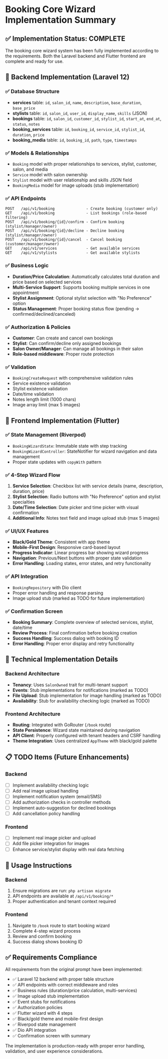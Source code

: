# Booking Core Wizard Implementation Summary

## ✅ Implementation Status: COMPLETE

The booking core wizard system has been fully implemented according to the requirements. Both the Laravel backend and Flutter frontend are complete and ready for use.

## 🎯 Backend Implementation (Laravel 12)

### ✅ Database Structure
- **services** table: `id`, `salon_id`, `name`, `description`, `base_duration`, `base_price`
- **stylists** table: `id`, `salon_id`, `user_id`, `display_name`, `skills` (JSON)
- **bookings** table: `id`, `salon_id`, `customer_id`, `stylist_id`, `start_at`, `end_at`, `status`, `notes`
- **booking_services** table: `id`, `booking_id`, `service_id`, `stylist_id`, `duration`, `price`
- **booking_media** table: `id`, `booking_id`, `path`, `type`, `timestamps`

### ✅ Models & Relationships
- `Booking` model with proper relationships to services, stylist, customer, salon, and media
- `Service` model with salon ownership
- `Stylist` model with user relationship and skills JSON field
- `BookingMedia` model for image uploads (stub implementation)

### ✅ API Endpoints
```
POST   /api/v1/booking              - Create booking (customer only)
GET    /api/v1/booking              - List bookings (role-based filtering)
POST   /api/v1/booking/{id}/confirm - Confirm booking (stylist/manager/owner)
POST   /api/v1/booking/{id}/decline - Decline booking (stylist/manager/owner)
POST   /api/v1/booking/{id}/cancel  - Cancel booking (customer/manager/owner)
GET    /api/v1/services             - Get available services
GET    /api/v1/stylists             - Get available stylists
```

### ✅ Business Logic
- **Duration/Price Calculation**: Automatically calculates total duration and price based on selected services
- **Multi-Service Support**: Supports booking multiple services in one appointment
- **Stylist Assignment**: Optional stylist selection with "No Preference" option
- **Status Management**: Proper booking status flow (pending → confirmed/declined/canceled)

### ✅ Authorization & Policies
- **Customer**: Can create and cancel own bookings
- **Stylist**: Can confirm/decline only assigned bookings
- **Salon Owner/Manager**: Can manage all bookings in their salon
- **Role-based middleware**: Proper route protection

### ✅ Validation
- `BookingCreateRequest` with comprehensive validation rules
- Service existence validation
- Stylist existence validation
- Date/time validation
- Notes length limit (1000 chars)
- Image array limit (max 5 images)

## 🎯 Frontend Implementation (Flutter)

### ✅ State Management (Riverpod)
- `BookingWizardState`: Immutable state with step tracking
- `BookingWizardController`: StateNotifier for wizard navigation and data management
- Proper state updates with `copyWith` pattern

### ✅ 4-Step Wizard Flow
1. **Service Selection**: Checkbox list with service details (name, description, duration, price)
2. **Stylist Selection**: Radio buttons with "No Preference" option and stylist specialties
3. **Date/Time Selection**: Date picker and time picker with visual confirmation
4. **Additional Info**: Notes text field and image upload stub (max 5 images)

### ✅ UI/UX Features
- **Black/Gold Theme**: Consistent with app theme
- **Mobile-First Design**: Responsive card-based layout
- **Progress Indicator**: Linear progress bar showing wizard progress
- **Navigation**: Previous/Next buttons with proper state validation
- **Error Handling**: Loading states, error states, and retry functionality

### ✅ API Integration
- `BookingRepository` with Dio client
- Proper error handling and response parsing
- Image upload stub (marked as TODO for future implementation)

### ✅ Confirmation Screen
- **Booking Summary**: Complete overview of selected services, stylist, date/time
- **Review Process**: Final confirmation before booking creation
- **Success Handling**: Success dialog with booking ID
- **Error Handling**: Proper error display and retry functionality

## 🔧 Technical Implementation Details

### Backend Architecture
- **Tenancy**: Uses `SalonOwned` trait for multi-tenant support
- **Events**: Stub implementations for notifications (marked as TODO)
- **File Upload**: Stub implementation for image handling (marked as TODO)
- **Availability**: Stub for availability checking logic (marked as TODO)

### Frontend Architecture
- **Routing**: Integrated with GoRouter (`/book` route)
- **State Persistence**: Wizard state maintained during navigation
- **API Client**: Properly configured with tenant headers and CSRF handling
- **Theme Integration**: Uses centralized `AppTheme` with black/gold palette

## 📋 TODO Items (Future Enhancements)

### Backend
- [ ] Implement availability checking logic
- [ ] Add real image upload handling
- [ ] Implement notification system (email/SMS)
- [ ] Add authorization checks in controller methods
- [ ] Implement auto-suggestion for declined bookings
- [ ] Add cancellation policy handling

### Frontend
- [ ] Implement real image picker and upload
- [ ] Add file picker integration for images
- [ ] Enhance service/stylist display with real data fetching

## 🚀 Usage Instructions

### Backend
1. Ensure migrations are run: `php artisan migrate`
2. API endpoints are available at `/api/v1/booking/*`
3. Proper authentication and tenant context required

### Frontend
1. Navigate to `/book` route to start booking wizard
2. Complete 4-step wizard process
3. Review and confirm booking
4. Success dialog shows booking ID

## ✅ Requirements Compliance

All requirements from the original prompt have been implemented:

- ✅ Laravel 12 backend with proper table structure
- ✅ API endpoints with correct middleware and roles
- ✅ Business rules (duration/price calculation, multi-services)
- ✅ Image upload stub implementation
- ✅ Event stubs for notifications
- ✅ Authorization policies
- ✅ Flutter wizard with 4 steps
- ✅ Black/gold theme and mobile-first design
- ✅ Riverpod state management
- ✅ Dio API integration
- ✅ Confirmation screen with summary

The implementation is production-ready with proper error handling, validation, and user experience considerations.